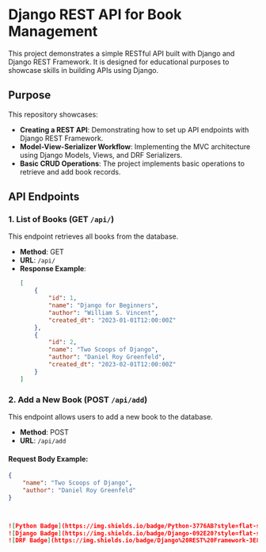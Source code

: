 # Django REST API for Book Management

This project demonstrates a simple RESTful API built with Django and Django REST Framework. 
It is designed for educational purposes to showcase skills in building APIs using Django.

## Purpose

This repository showcases:

- **Creating a REST API**: Demonstrating how to set up API endpoints with Django REST Framework.
- **Model-View-Serializer Workflow**: Implementing the MVC architecture using Django Models, Views, and DRF Serializers.
- **Basic CRUD Operations**: The project implements basic operations to retrieve and add book records.

## API Endpoints

### 1. List of Books (GET `/api/`)

This endpoint retrieves all books from the database.

- **Method**: GET
- **URL**: `/api/`
- **Response Example**: 
  ```json
  [
      {
          "id": 1,
          "name": "Django for Beginners",
          "author": "William S. Vincent",
          "created_dt": "2023-01-01T12:00:00Z"
      },
      {
          "id": 2,
          "name": "Two Scoops of Django",
          "author": "Daniel Roy Greenfeld",
          "created_dt": "2023-02-01T12:00:00Z"
      }
  ]


### 2. Add a New Book (POST `/api/add`)

This endpoint allows users to add a new book to the database.

- **Method**: POST
- **URL**: `/api/add`

#### Request Body Example:

```json
{
    "name": "Two Scoops of Django",
    "author": "Daniel Roy Greenfeld"
}



![Python Badge](https://img.shields.io/badge/Python-3776AB?style=flat-square&logo=python&logoColor=white)
![Django Badge](https://img.shields.io/badge/Django-092E20?style=flat-square&logo=django&logoColor=white)
![DRF Badge](https://img.shields.io/badge/Django%20REST%20Framework-3E8CBA?style=flat-square&logo=django&logoColor=white)


